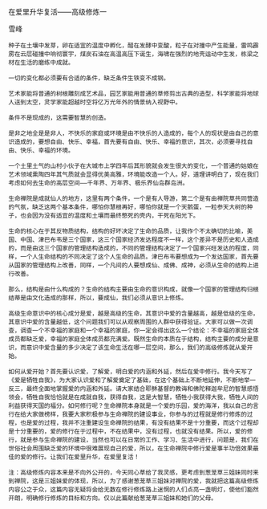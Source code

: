 在爱里升华复活——高级修炼一

雪峰


    种子在土壤中发芽，卵在适宜的温度中孵化，醋在发酵中变酸，粒子在对撞中产生能量，雷鸣霹雳在云层碰撞中响彻寰宇，煤炭石油在高温高压下诞生，海啸在强烈的地壳运动中生发，栋梁之材在生活的磨练中成就。

    一切的变化都必须要有合适的条件，缺乏条件生铁变不成钢。

    艺术家能将普通的树根雕刻成艺术品，园艺家能用普通的草修剪出古典的造型，科学家能将地球人送到太空，灵学家能超越时空将亿万光年外的情景纳入视野中。

    条件不是现成的，这需要智慧的创造。

    是非之地全是是非人，不快乐的家庭或环境是由不快乐的人造成的，每个人的现状是由自己的意识造成的，要想自由、快乐、幸福，首先要有自由、快乐、幸福的意识，其次，必须要寻找自由、快乐、幸福的环境。

    一个土里土气的山村小伙子在大城市上学四年后其形貌就会发生很大的变化，一个普通的姑娘在艺术领域熏陶四年其气质就会显得优美高雅，环境能改造一个人。好，道理讲明白了，现在我们考虑如何去生命的高层空间——千年界、万年界、极乐界仙岛群岛洲。

    生命禅院是成就仙人的地方，这里有两个条件，一个是有人导游，第二个是有由禅院草共同营造的气氛，缺乏这两个基本条件，哪怕你慧根再好，哪怕你就是一个天鹅蛋，一粒参天大树的种子，也会因为没有适宜的温度和土壤而最终憋死的壳内，干死在阳光下。

    生命的核心在于其反物质结构，结构的好坏决定了生命的品质，让我作个不太确切的比喻，美国、中国、津巴布韦是三个国家，这三个国家经济发达程度不一样，这个差异不是历史和人造成的，而是由这三个国家的管理结构造成的，不同的管理结构决定了一个国家兴旺发达的程度，同样，一个人生命结构的不同决定了这个人生命的品质。津巴布韦要想成为一个发达国家，首先要从国家的管理结构上改善，同样，一个凡间的人要想成仙、成佛、成神，必须从生命的结构上进行改善。

    那么，结构是由什么构成的？生命的结构主要由生命的意识构成，就像一个国家的管理结构归根结蒂是由文化造成的那样，所以，要成仙，我们必须从意识上修炼。

    高级生命意识中的核心成分是爱，越是高级的生命，其意识中爱的含量越高，越是低级的生命，其意识中爱的含量越低，这个问题我们可以从观察周围的人群中获得验证。大家可以做一次调查，调查一个不幸福的家庭和一个幸福的家庭，你一定会得出这么一个结论：不幸福的家庭全体成员都缺乏爱，幸福的家庭全体成员都充满爱。既然生命的本质在于结构，结构主要的成分是意识，而意识中爱含量的多少决定了该生命生活在哪一层空间，那么，我们的高级修炼就从爱开始。

    如何从爱开始？首先要认识爱，了解爱，明白爱的内涵和外延，然后在爱中修行。我今天写了《爱是牺牲自我》，为大家认识爱和了解爱奠定了基础，在这个基础上不断地延伸，不断地举一反三，最终全面地掌握爱的内涵和外延。请大家结合耶稣基督的教诲和佛陀释迦牟尼的智慧感悟领会，牺牲自我恰恰就是在成就自我，获得自我，这是大智慧，牺牲小我获得大我，牺牲人间的利益获得天国的福分。如何修行呢？生命禅院本身就是一个爱的乐园，爱的海洋，我以自己的言行在给大家做榜样，我要大家积极参与生命禅院的建设事业，你参与的过程就是修行修炼的过程，也是爱的过程，我并不注重建设生命禅院的结果，有没有结果不是十分重要，而这个过程却是十分重要的，爱的修行在于过程中，不在结果中，没有过程，也就没有结果。所以，爱的修行，就是参与生命禅院的建设，当然也可以在日常的工作、学习、生活中进行，问题是，我们在世俗社会周围缺乏爱的环境中很难展现自己的爱，所以，在生命禅院中修行爱是事半功倍效果最佳的爱的修行。让我们在爱里升华，在爱里复活！

    注：高级修炼内容本来是不向外公开的，今天同心草给了我灵感，更考虑到葱茏草三姐妹同时来到禅院，这是三姐妹爱的体现，所以，为了感谢葱茏草三姐妹对禅院的爱，我就把这篇高级修炼内容公之于众，这篇内容无疑将会给无数在修行修炼路上迷惘的人们点亮一盏明灯，使他们豁然开朗，明确修行修炼的目标和方向。仅以此篇献给葱茏草三姐妹和她们的父母。



